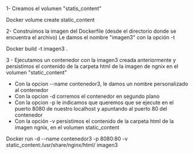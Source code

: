 
1- Creamos el volumen "statis_content"

Docker volume create static_content



2- Construimos la imagen del Dockerfile (desde el directorio donde se encuentra el archivo)
Le damos el nombre "imagen3" con la opción -t

Docker build -t imagen3 .



3 - Ejecutamos un contenedor con la imagen3 creada anteriormente y persistimos el contenido de la carpeta html de la imagen de ngnix en el volumen "static_content"

- Con la opcion --name contenedor3, le damos un nombre personalizado al contenedor
- Con la opcion -d corremos el contenedor en segundo plano
- Con la opcion -p le indicamos que queremos que se ejecute en el puerto 8080 de nuestro localhost y apuntando al puerto 80 del contenedor
- Con la opción -v persistimos el contenido de la carpeta html de la imagen ngnix, en el volumen static_content

Docker run -d --name contenedor3 -p 8080:80 -v static_content:/usr/share/nginx/html/ imagen3

